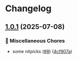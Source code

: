 # Changelog

## [1.0.1](https://github.com/grafana/plugin-ci-workflows/compare/plugins-publish-publish/v1.0.0...plugins-publish-publish/v1.0.1) (2025-07-08)


### 🔧 Miscellaneous Chores

* some nitpicks ([#8](https://github.com/grafana/plugin-ci-workflows/issues/8)) ([4cf907a](https://github.com/grafana/plugin-ci-workflows/commit/4cf907a5633af8a47eb4e549135b18b1604a001e))
